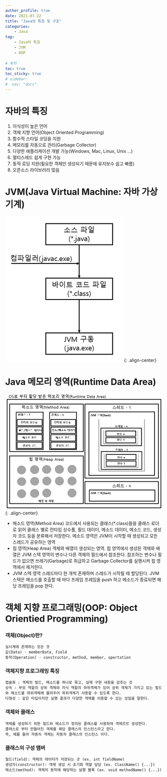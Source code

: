 ```yaml
---
author_profile: true
date: 2021-07-22
title: "Java의 특징 및 구조"
categories: 
    - Java
tag: 
    - Java의 특징
    - JVM
    - OOP

# 목차
toc: true  
toc_sticky: true 
# sidebar:
#  nav: "docs"
---
```


# 자바의 특징

1. 이식성이 높은 언어
2. 객체 지향 언어(Object Oriented Programming)
3. 함수적 스타일 코딩을 지원
4. 메모리를 자동으로 관리(Garbage Collector)
5. 다양한 애플리케이션 개발 가능(Windows, Mac, Linux, Unix ...)
6. 멀티스레드 쉽게 구현 가능
7. 동적 로딩 지원(필요한 객체만 생성되기 때문에 유지보수 쉽고 빠름)
8. 오픈소스 라이브러리 많음

# JVM(Java Virtual Machine: 자바 가상기계)
![JVM](/assets/images/2021-07-22/JVM.PNG){: .align-center}


# Java 메모리 영역(Runtime Data Area)

![Runtime Data Area](/assets/images/2021-07-22/java_memory_area.PNG){: .align-center}

- 메소드 영역(Method Area)
    코드에서 사용되는 클래스(*.class)들을 클래스 로더로 읽어 클래스 별로 런타임 상수풀, 필드 데이터, 메소드 데이터, 메소드 코드, 생성자 코드 등을 분류해서 저장한다. 메소드 영역은 JVM이 시작할 때 생성되고 모든 스레드가 공유하는 영역
- 힙 영역(Heap Area)
    객체와 배열이 생성되는 영역. 힙 영역에서 생성된 객체와 배열은 JVM 스텍 영역의 변수나 다른 객체의 필드에서 참조한다. 참조하는 변수나 필드가 없으면 쓰레기(Garbage)로 취급하고 Garbage Collector를 실행시켜 힙 영역에서 제거한다. 
- JVM 스텍 영역
    스레드마다 한 개씩 존재하며 스레드가 시작될 때 할당된다. JVM 스텍은 메소드를 호출할 때 마다 프레임 프레임을 push 하고 메소드가 종료되면 해당 프레임을 pop 한다. 

# 객체 지향 프로그래밍(OOP: Object Orientied Programming)

### 객체(Object)란?
    실시계에 존재하는 모든 것
    값(Data) - memberData, Field
    동작(Operation) - constructor, method, member, opertation

### 객체지향 프로그래밍 특징
    캡슐화 : 객체의 필드, 메소드를 하나로 묶고, 실제 구현 내용을 감추는 것
    상속 : 부모 역할의 상위 객체와 자식 역할의 하위객체가 있어 상위 객체가 가지고 있는 필드와 메소드를 하위객체에 물려주어 하위객체가 사용할 수 있도록 한다.
    다형성 : 같은 타입이지만 실행 결과가 다양한 객체를 이용할 수 있는 성질을 말한다. 

### 객체와 클래스
    객체를 생성하기 위한 필드와 메소드가 정의된 클래스를 사용하여 객체르르 생성한다.
    클래스로 부터 만들어진 객체를 해당 클래스의 인스턴스라고 한다.
    즉, 예를 들어 자동차 객체는 자동차 클래스의 인스턴스 이다.

### 클래스의 구성 맴버
    필드(field): 객체의 데이터가 저장되는 곳 (ex. int fieldName)
    생성자(constructor): 객체 생성 시 초기화 역할 담당 (ex. ClassName() {...})
    메소드(method): 객체의 동작에 해당하는 실행 블록 (ex. void methodName() {...})
 
